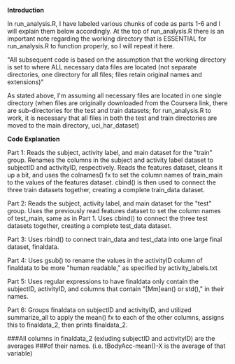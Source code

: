 **Introduction**

In run_analysis.R, I have labeled various chunks of code as parts 1-6 and I will
explain them below accordingly. At the top of run_analysis.R there is an 
important note regarding the working directory that is ESSENTIAL for run_analysis.R
to function properly, so I will repeat it here.

"All subsequent code is based on the assumption that the working directory is 
set to where ALL necessary data files are located (not separate directories, 
one directory for all files; files retain original names and extensions)"

As stated above, I'm assuming all necessary files are located in one single
directory (when files are originally downloaded from the Coursera link, there
are sub-directories for the test and train datasets; for run_analysis.R to work,
it is necessary that all files in both the test and train directories are moved to the main directory, uci_har_dataset)

**Code Explanation**

Part 1: Reads the subject, activity label, and main dataset for the "train" group. Renames the columns in the subject and activity label dataset to subjectID and activityID, respectively. Reads the features dataset, cleans it up a bit, and uses the colnames() fx to set the column names of train_main to the values of the features dataset. cbind() is then used to connect the three train datasets together, creating a complete train_data dataset.

Part 2: Reads the subject, activity label, and main dataset for the "test" group. Uses the previously read features dataset to set the column names of test_main, same as in Part 1. Uses cbind() to connect the three test datasets together, creating a complete test_data dataset.

Part 3: Uses rbind() to connect train_data and test_data into one large final dataset, finaldata.

Part 4: Uses gsub() to rename the values in the activityID column of finaldata to be more "human readable," as specified by activity_labels.txt

Part 5: Uses regular expressions to have finaldata only contain the subjectID, activityID, and columns that contain "[Mm]ean() or std()," in their names.

Part 6: Groups finaldata on subjectID and activityID, and utilized summarize_all to apply the mean() fx to each of the other columns, assigns this to finaldata_2, then prints finaldata_2.

###All columns in finaldata_2 (exluding subjectID and activityID) are the averages 
###of their names. (i.e. tBodyAcc-mean()-X is the average of that variable)
